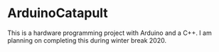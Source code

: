 # ArduinoCatapult

This is a hardware programming project with Arduino and a C++. 
I am planning on completing this during winter break 2020.
